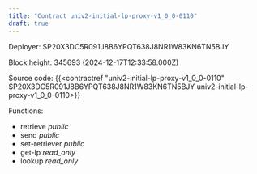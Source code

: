 ```yaml
---
title: "Contract univ2-initial-lp-proxy-v1_0_0-0110"
draft: true
---
```

Deployer: SP20X3DC5R091J8B6YPQT638J8NR1W83KN6TN5BJY


 



Block height: 345693 (2024-12-17T12:33:58.000Z)

Source code: {{<contractref "univ2-initial-lp-proxy-v1_0_0-0110" SP20X3DC5R091J8B6YPQT638J8NR1W83KN6TN5BJY univ2-initial-lp-proxy-v1_0_0-0110>}}

Functions:

* retrieve _public_
* send _public_
* set-retriever _public_
* get-lp _read_only_
* lookup _read_only_
